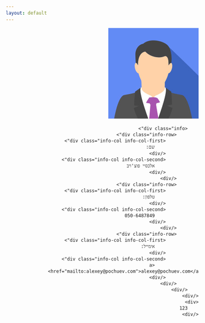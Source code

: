 ```yaml
---
layout: default
---
```


<div style="direction:rtl;">
	<div class="summary">
		<div class="photo"><img src="/img/photo.jpg" alt="Alexey"></div>

		<div class="info">
			<div class="info-row">
				<div class="info-col info-col-first">
					שם:
				</div>
				<div class="info-col info-col-second">
					אלכסיי פוצ'ויב
				</div>
			</div>
			<div class="info-row">
				<div class="info-col info-col-first">
					טלפון:
				</div>
				<div class="info-col info-col-second">
					050-6487849
				</div>
			</div>
			<div class="info-row">
				<div class="info-col info-col-first">
					אימייל:
				</div>
				<div class="info-col info-col-second">
					<a href="mailto:alexey@pochuev.com">alexey@pochuev.com</a>
				</div>
			</div>
		</div>
	</div>
	<div>
		123
	</div>
</div>
